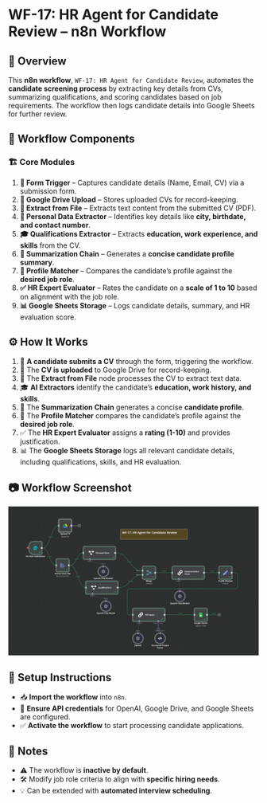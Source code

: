 # WF-17: HR Agent for Candidate Review – n8n Workflow

## 📌 Overview
This **n8n workflow**, `WF-17: HR Agent for Candidate Review`, automates the **candidate screening process** by extracting key details from CVs, summarizing qualifications, and scoring candidates based on job requirements. The workflow then logs candidate details into Google Sheets for further review.

## 🔧 Workflow Components
### 🏗️ Core Modules
1. **📝 Form Trigger** – Captures candidate details (Name, Email, CV) via a submission form.
2. **📂 Google Drive Upload** – Stores uploaded CVs for record-keeping.
3. **📄 Extract from File** – Extracts text content from the submitted CV (PDF).
4. **📜 Personal Data Extractor** – Identifies key details like **city, birthdate, and contact number**.
5. **🎓 Qualifications Extractor** – Extracts **education, work experience, and skills** from the CV.
6. **📑 Summarization Chain** – Generates a **concise candidate profile summary**.
7. **🎯 Profile Matcher** – Compares the candidate’s profile against the **desired job role**.
8. **✅ HR Expert Evaluator** – Rates the candidate on a **scale of 1 to 10** based on alignment with the job role.
9. **📊 Google Sheets Storage** – Logs candidate details, summary, and HR evaluation score.

## ⚙️ How It Works
1. 📝 **A candidate submits a CV** through the form, triggering the workflow.
2. 📂 The **CV is uploaded** to Google Drive for record-keeping.
3. 📄 The **Extract from File** node processes the CV to extract text data.
4. 🎓 **AI Extractors** identify the candidate’s **education, work history, and skills**.
5. 📜 The **Summarization Chain** generates a concise **candidate profile**.
6. 🎯 The **Profile Matcher** compares the candidate’s profile against the **desired job role**.
7. ✅ The **HR Expert Evaluator** assigns a **rating (1-10)** and provides justification.
8. 📊 The **Google Sheets Storage** logs all relevant candidate details, including qualifications, skills, and HR evaluation.

## 📷 Workflow Screenshot
![WF-17 Screenshot](WF17.png)

## 🚀 Setup Instructions
- 📥 **Import the workflow** into `n8n`.
- 🔑 **Ensure API credentials** for OpenAI, Google Drive, and Google Sheets are configured.
- ✅ **Activate the workflow** to start processing candidate applications.

## 📝 Notes
- ⚠️ The workflow is **inactive by default**.
- 🛠️ Modify job role criteria to align with **specific hiring needs**.
- 💡 Can be extended with **automated interview scheduling**.
